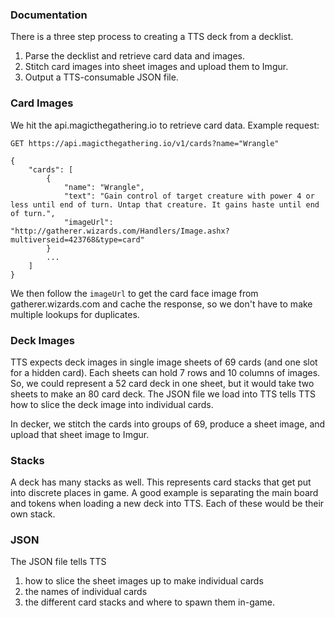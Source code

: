 ### Documentation

There is a three step process to creating a TTS deck from a decklist.

1. Parse the decklist and retrieve card data and images.
2. Stitch card images into sheet images and upload them to Imgur.
3. Output a TTS-consumable JSON file.

### Card Images

We hit the api.magicthegathering.io to retrieve card data. Example request:

```
GET https://api.magicthegathering.io/v1/cards?name="Wrangle"

{
    "cards": [
        {
            "name": "Wrangle",
            "text": "Gain control of target creature with power 4 or less until end of turn. Untap that creature. It gains haste until end of turn.",
            "imageUrl": "http://gatherer.wizards.com/Handlers/Image.ashx?multiverseid=423768&type=card"
        }
        ...
    ]
}
```

We then follow the `imageUrl` to get the card face image from
gatherer.wizards.com and cache the response, so we don't have to make
multiple lookups for duplicates.

### Deck Images

TTS expects deck images in single image sheets of 69 cards (and one slot for a
hidden card). Each sheets can hold 7 rows and 10 columns of images. So, we could
represent a 52 card deck in one sheet, but it would take two sheets to make an
80 card deck. The JSON file we load into TTS tells TTS how to slice the deck
image into individual cards.

In decker, we stitch the cards into groups of 69, produce a sheet image, and upload that
sheet image to Imgur.

### Stacks

A deck has many stacks as well. This represents card stacks that get put into
discrete places in game. A good example is separating the main board and tokens
when loading a new deck into TTS. Each of these would be their own stack.

### JSON

The JSON file tells TTS

1. how to slice the sheet images up to make individual cards
2. the names of individual cards
3. the different card stacks and where to spawn them in-game.
